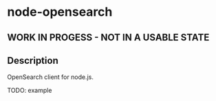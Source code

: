 # node-opensearch

## WORK IN PROGESS - NOT IN A USABLE STATE

## Description

OpenSearch client for node.js.

TODO: example